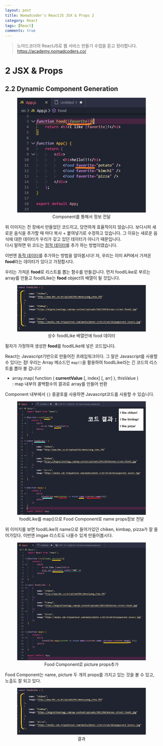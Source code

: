 ```yaml
---
layout: post
title: Nomadcoder's ReactJS JSX & Props 2
category: React
tags: [React]
comments: true
---
```


> 노마드코더의 ReactJS로 웹 서비스 만들기 수업을 듣고 정리합니다. <https://academy.nomadcoders.co/>

# 2 JSX & Props

## 2.2 Dynamic Component Generation

<center>
<figure>
<img src="/assets/post-img/react/nomad_react_3-11.jpg" alt="">
<figcaption>Component를 통해서 정보 전달</figcaption>
</figure>
</center>

위 이미지는 전 장에서 만들었던 코드이고, 당연하게 효율적이지 않습니다. 보다시피 새로운 음식을 추가할 때 마다 복사 + 붙여넣기로 수정하고 있습니다. 그 이유는 새로운 음식에 대한 데이터가 우리가 갖고 있던 데이터가 아니기 때문입니다.  
다시 말하면 위 코드는 <u>정적 데이터</u>를 추가 하는 방법이였습니다.

이번엔 <u>동적 데이터</u>를 추가하는 방법을 알아봅시다!
자, 우리는 이미 API에서 가져온 **food**라는 데이터가 있다고 가정합시다.

우리는 가져온 **food**로 리스트를 뽑는 함수를 만들겁니다. 먼저 foodILike로 부르는 array를 만들고 foodILike는 **food** object의 배열이 될 것입니다.

<center>
<figure>
<img src="/assets/post-img/react/nomad_react_3-14.jpg" alt="">
<figcaption>상수 foodILike 배열안에 food 데이터</figcaption>
</figure>
</center>


필자가 가정하여 생성한 **food**를 foodILike에 넣은 코드입니다.  

React는 Javascript기반으로 만들어진 프레임워크이다. 그 말은 Javascript를 사용할 수 있다는 점! 우리는 Array 메소드인 `map()`을 활용하여 foodILike라는 긴 코드의 리스트를 뽑아 볼 겁니다!

* array.map( function ( **currentValue** [, index] [, arr] ), thisValue )  
  : map 내부의 콜백함수의 결과로 array를 만들어 반환

Component 내부에서 `{}` 중괄호를 사용하면 Javascript코드를 사용할 수 있습니다.

<center>
<figure>
<img src="/assets/post-img/react/nomad_react_3-15.jpg" alt="">
<figcaption>foodILike를 map()으로 Food Component로 name props정보 전달</figcaption>
</figure>
</center>

위 이미지를 보면 foodILike의 name으로 들어가있던 chiken, kimbap, pizza가 잘 들어가있다. 이번엔 imgae 리스트도 나올수 있게 만들어봅시다.

<center>
<figure>
<img src="/assets/post-img/react/nomad_react_3-16.jpg" alt="">
<figcaption>Food Component로 picture props추가</figcaption>
</figure>
</center>

Food Component는 name, picture 두 개의 props를 가지고 있는 것을 볼 수 있고, 노출도 잘 되고 있다.

<center>
<figure>
<img src="/assets/post-img/react/nomad_react_3-14.jpg" alt="">
<figcaption>결과</figcaption>
</figure>
</center>















